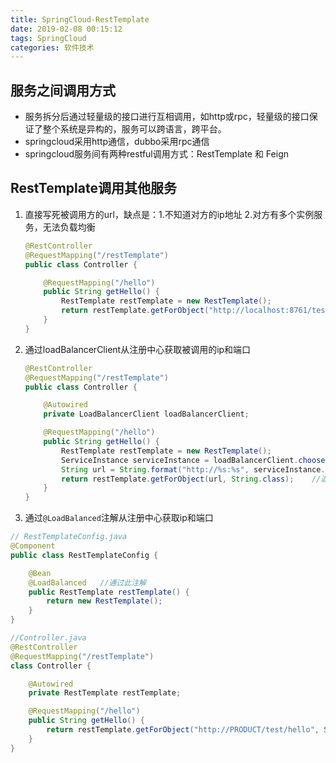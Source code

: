 ```yaml
---
title: SpringCloud-RestTemplate
date: 2019-02-08 00:15:12
tags: SpringCloud
categories: 软件技术
---
```


## 服务之间调用方式

- 服务拆分后通过轻量级的接口进行互相调用，如http或rpc，轻量级的接口保证了整个系统是异构的，服务可以跨语言，跨平台。
- springcloud采用http通信，dubbo采用rpc通信
- springcloud服务间有两种restful调用方式：RestTemplate 和 Feign

## RestTemplate调用其他服务

1. 直接写死被调用方的url，缺点是：1.不知道对方的ip地址   2.对方有多个实例服务，无法负载均衡

    ```java
    @RestController
    @RequestMapping("/restTemplate")
    public class Controller {

        @RequestMapping("/hello")
        public String getHello() {
            RestTemplate restTemplate = new RestTemplate();
            return restTemplate.getForObject("http://localhost:8761/test/hello", String.class);     // 返回 hello
        }
    }
    ```

2. 通过loadBalancerClient从注册中心获取被调用的ip和端口

    ```java
    @RestController
    @RequestMapping("/restTemplate")
    public class Controller {

        @Autowired
        private LoadBalancerClient loadBalancerClient;

        @RequestMapping("/hello")
        public String getHello() {
            RestTemplate restTemplate = new RestTemplate();
            ServiceInstance serviceInstance = loadBalancerClient.choose("PRODUCT"); //application 的 name
            String url = String.format("http://%s:%s", serviceInstance.getHost(), serviceInstance.getPort()) + "/test/hello";
            return restTemplate.getForObject(url, String.class);    //返回hello
        }
    }
    ```

3. 通过`@LoadBalanced`注解从注册中心获取ip和端口

```java
// RestTemplateConfig.java
@Component
public class RestTemplateConfig {

    @Bean
    @LoadBalanced   //通过此注解
    public RestTemplate restTemplate() {
        return new RestTemplate();
    }
}
```

```java
//Controller.java
@RestController
@RequestMapping("/restTemplate")
class Controller {

    @Autowired
    private RestTemplate restTemplate;

    @RequestMapping("/hello")
    public String getHello() {
        return restTemplate.getForObject("http://PRODUCT/test/hello", String.class);    //直接写 application 的 name
    }
}
```